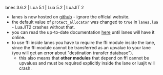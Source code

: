 lanes 3.6.2 | Lua 5.1 | Lua 5.2 | LuaJIT 2

  * lanes is now hosted on [github](https://github.com/LuaLanes/lanes) - ignore the official website.
  * the default value of `protect_allocator` was changed to `true` in `lanes.lua` - LuaJIT2 crashes without that.
  * you can read the up-to-date documentation [here](https://lua-files.googlecode.com/hg/csrc/lanes/docs/index.html) until lanes will have it online.
  * to use ffi inside lanes you have to require the ffi module inside the lane, since the ffi module cannot be transferred as an upvalue to your lane (you will get an error about "destination transfer database").
    * this also means that **other modules** that depend on ffi cannot be upvalues and must be required explicitly inside the lane or luajit will crash.